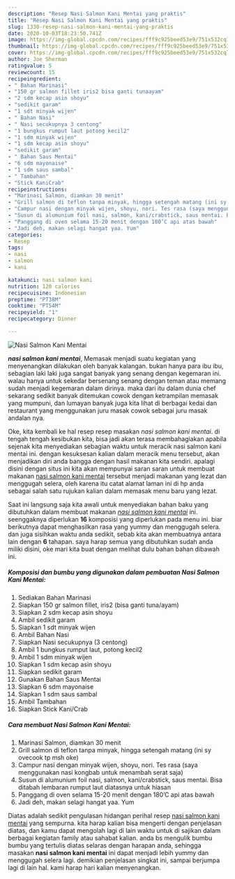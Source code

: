 ```yaml
---
description: "Resep Nasi Salmon Kani Mentai yang praktis"
title: "Resep Nasi Salmon Kani Mentai yang praktis"
slug: 1330-resep-nasi-salmon-kani-mentai-yang-praktis
date: 2020-10-03T18:23:50.741Z
image: https://img-global.cpcdn.com/recipes/fff9c925beed53e9/751x532cq70/nasi-salmon-kani-mentai-foto-resep-utama.jpg
thumbnail: https://img-global.cpcdn.com/recipes/fff9c925beed53e9/751x532cq70/nasi-salmon-kani-mentai-foto-resep-utama.jpg
cover: https://img-global.cpcdn.com/recipes/fff9c925beed53e9/751x532cq70/nasi-salmon-kani-mentai-foto-resep-utama.jpg
author: Joe Sherman
ratingvalue: 5
reviewcount: 15
recipeingredient:
- " Bahan Marinasi"
- "150 gr salmon fillet iris2 bisa ganti tunaayam"
- "2 sdm kecap asin shoyu"
- "sedikit garam"
- "1 sdt minyak wijen"
- " Bahan Nasi"
- " Nasi secukupnya 3 centong"
- "1 bungkus rumput laut potong kecil2"
- "1 sdm minyak wijen"
- "1 sdm kecap asin shoyu"
- "sedikit garam"
- " Bahan Saus Mentai"
- "6 sdm mayonaise"
- "1 sdm saus sambal"
- " Tambahan"
- "Stick KaniCrab"
recipeinstructions:
- "Marinasi Salmon, diamkan 30 menit"
- "Grill salmon di teflon tanpa minyak, hingga setengah matang (ini sy ovecook tp msh oke)"
- "Campur nasi dengan minyak wijen, shoyu, nori. Tes rasa (saya menggunakan nasi kongbab untuk menambah serat saja)"
- "Susun di alumunium foil nasi, salmon, kani/crabstick, saus mentai. Bisa ditabah lembaran rumput laut diatasnya untuk hiasan"
- "Panggang di oven selama 15-20 menit dengan 180’C api atas bawah"
- "Jadi deh, makan selagi hangat yaa. Yum"
categories:
- Resep
tags:
- nasi
- salmon
- kani

katakunci: nasi salmon kani 
nutrition: 120 calories
recipecuisine: Indonesian
preptime: "PT38M"
cooktime: "PT54M"
recipeyield: "1"
recipecategory: Dinner

---
```



![Nasi Salmon Kani Mentai](https://img-global.cpcdn.com/recipes/fff9c925beed53e9/751x532cq70/nasi-salmon-kani-mentai-foto-resep-utama.jpg)

<b><i>nasi salmon kani mentai</i></b>, Memasak menjadi suatu kegiatan yang menyenangkan dilakukan oleh banyak kalangan. bukan hanya para ibu ibu, sebagian laki laki juga sangat banyak yang senang dengan kegemaran ini. walau hanya untuk sekedar bersenang senang dengan teman atau memang sudah menjadi kegemaran dalam dirinya. maka dari itu dalam dunia chef sekarang sedikit banyak ditemukan cowok dengan ketrampilan memasak yang mumpuni, dan lumayan banyak juga kita lihat di berbagai kedai dan restaurant yang menggunakan juru masak cowok sebagai juru masak andalan nya.

Oke, kita kembali ke hal resep resep masakan <i>nasi salmon kani mentai</i>. di tengah tengah kesibukan kita, bisa jadi akan terasa membahagiakan apabila sejenak kita menyediakan sebagian waktu untuk meracik nasi salmon kani mentai ini. dengan kesuksesan kalian dalam meracik menu tersebut, akan menjadikan diri anda bangga dengan hasil makanan kita sendiri. apalagi disini dengan situs ini kita akan mempunyai saran saran untuk membuat makanan <u>nasi salmon kani mentai</u> tersebut menjadi makanan yang lezat dan menggugah selera, oleh karena itu catat alamat laman ini di hp anda sebagai salah satu rujukan kalian dalam memasak menu baru yang lezat.




Saat ini langsung saja kita awali untuk menyediakan bahan baku yang dibutuhkan dalam membuat makanan <u><i>nasi salmon kani mentai</i></u> ini. seenggaknya diperlukan <b>16</b> komposisi yang diperlukan pada menu ini. biar berikutnya dapat menghasilkan rasa yang yummy dan menggugah selera. dan juga sisihkan waktu anda sedikit, sebab kita akan membuatnya antara lain dengan <b>6</b> tahapan. saya harap semua yang dibutuhkan sudah anda miliki disini, oke mari kita buat dengan melihat dulu bahan bahan dibawah ini.

<!--inarticleads1-->

##### Komposisi dan bumbu yang digunakan dalam pembuatan Nasi Salmon Kani Mentai:

1. Sediakan  Bahan Marinasi
1. Siapkan 150 gr salmon fillet, iris2 (bisa ganti tuna/ayam)
1. Siapkan 2 sdm kecap asin shoyu
1. Ambil sedikit garam
1. Siapkan 1 sdt minyak wijen
1. Ambil  Bahan Nasi
1. Siapkan  Nasi secukupnya (3 centong)
1. Ambil 1 bungkus rumput laut, potong kecil2
1. Ambil 1 sdm minyak wijen
1. Siapkan 1 sdm kecap asin shoyu
1. Siapkan sedikit garam
1. Gunakan  Bahan Saus Mentai
1. Siapkan 6 sdm mayonaise
1. Siapkan 1 sdm saus sambal
1. Ambil  Tambahan
1. Siapkan Stick Kani/Crab




<!--inarticleads2-->

##### Cara membuat Nasi Salmon Kani Mentai:

1. Marinasi Salmon, diamkan 30 menit
1. Grill salmon di teflon tanpa minyak, hingga setengah matang (ini sy ovecook tp msh oke)
1. Campur nasi dengan minyak wijen, shoyu, nori. Tes rasa (saya menggunakan nasi kongbab untuk menambah serat saja)
1. Susun di alumunium foil nasi, salmon, kani/crabstick, saus mentai. Bisa ditabah lembaran rumput laut diatasnya untuk hiasan
1. Panggang di oven selama 15-20 menit dengan 180’C api atas bawah
1. Jadi deh, makan selagi hangat yaa. Yum




Diatas adalah sedikit pengulasan hidangan perihal resep <u>nasi salmon kani mentai</u> yang sempurna. kita harap kalian bisa mengerti dengan penjelasan diatas, dan kamu dapat mengolah lagi di lain waktu untuk di sajikan dalam berbagai kegiatan family atau sahabat kalian. anda bs mengulik bumbu bumbu yang tertulis diatas selaras dengan harapan anda, sehingga masakan <b>nasi salmon kani mentai</b> ini dapat menjadi lebih yummy dan menggugah selera lagi. demikian penjelasan singkat ini, sampai berjumpa lagi di lain hal. kami harap hari kalian menyenangkan.
